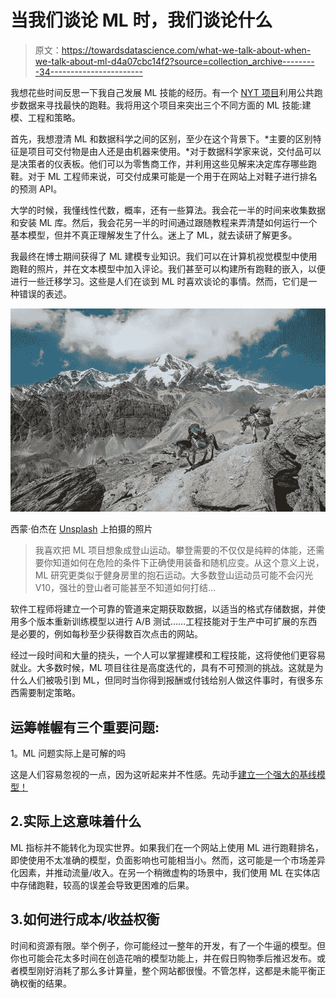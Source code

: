 # 当我们谈论 ML 时，我们谈论什么

> 原文：<https://towardsdatascience.com/what-we-talk-about-when-we-talk-about-ml-d4a07cbc14f2?source=collection_archive---------34----------------------->

我想花些时间反思一下我自己发展 ML 技能的经历。有一个 [NYT 项目](https://www.nytimes.com/interactive/2019/12/13/upshot/nike-vaporfly-next-percent-shoe-estimates.html)利用公共跑步数据来寻找最快的跑鞋。我将用这个项目来突出三个不同方面的 ML 技能:建模、工程和策略。

首先，我想澄清 ML 和数据科学之间的区别，至少在这个背景下。*主要的区别特征是项目可交付物是由人还是由机器来使用。*对于数据科学家来说，交付品可以是决策者的仪表板。他们可以为零售商工作，并利用这些见解来决定库存哪些跑鞋。对于 ML 工程师来说，可交付成果可能是一个用于在网站上对鞋子进行排名的预测 API。

大学的时候，我懂线性代数，概率，还有一些算法。我会花一半的时间来收集数据和安装 ML 库。然后，我会花另一半的时间通过跟随教程来弄清楚如何运行一个基本模型，但并不真正理解发生了什么。迷上了 ML，就去读研了解更多。

我最终在博士期间获得了 ML 建模专业知识。我们可以在计算机视觉模型中使用跑鞋的照片，并在文本模型中加入评论。我们甚至可以构建所有跑鞋的嵌入，以便进行一些迁移学习。这些是人们在谈到 ML 时喜欢谈论的事情。然而，它们是一种错误的表述。

![](img/6132502e120621e1d768fe8be4079f02.png)

西蒙·伯杰在 [Unsplash](https://unsplash.com/s/photos/outdoor-gear?utm_source=unsplash&utm_medium=referral&utm_content=creditCopyText) 上拍摄的照片

> 我喜欢把 ML 项目想象成登山运动。攀登需要的不仅仅是纯粹的体能，还需要你知道如何在危险的条件下正确使用装备和随机应变。从这个意义上说，ML 研究更类似于健身房里的抱石运动。大多数登山运动员可能不会闪光 V10，强壮的登山者可能甚至不知道如何打结…

软件工程师将建立一个可靠的管道来定期获取数据，以适当的格式存储数据，并使用多个版本重新训练模型以进行 A/B 测试……工程技能对于生产中可扩展的东西是必要的，例如每秒至少获得数百次点击的网站。

经过一段时间和大量的挠头，一个人可以掌握建模和工程技能，这将使他们更容易就业。大多数时候，ML 项目往往是高度迭代的，具有不可预测的挑战。这就是为什么人们被吸引到 ML，但同时当你得到报酬或付钱给别人做这件事时，有很多东西需要制定策略。

## 运筹帷幄有三个重要问题:
1。ML 问题实际上是可解的吗

这是人们容易忽视的一点，因为这听起来并不性感。先动手[建立一个强大的基线模型！](http://karpathy.github.io/2019/04/25/recipe/)

## 2.实际上这意味着什么

ML 指标并不能转化为现实世界。如果我们在一个网站上使用 ML 进行跑鞋排名，即使使用不太准确的模型，负面影响也可能相当小。然而，这可能是一个市场差异化因素，并推动流量/收入。在另一个稍微虚构的场景中，我们使用 ML 在实体店中存储跑鞋，较高的误差会导致更困难的后果。

## 3.如何进行成本/收益权衡

时间和资源有限。举个例子，你可能经过一整年的开发，有了一个牛逼的模型。但你也可能会花太多时间在创造花哨的模型功能上，并在假日购物季后推迟发布。或者模型刚好消耗了那么多计算量，整个网站都很慢。不管怎样，这都是未能平衡正确权衡的结果。